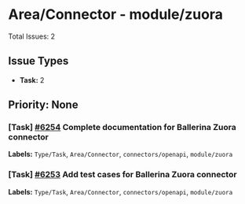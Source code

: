 # Area/Connector - module/zuora

Total Issues: 2

## Issue Types

- **Task:** 2

## Priority: None

### [Task] [#6254](https://github.com/ballerina-platform/ballerina-library/issues/6254) Complete documentation for Ballerina Zuora connector
**Labels:** `Type/Task`, `Area/Connector`, `connectors/openapi`, `module/zuora`

### [Task] [#6253](https://github.com/ballerina-platform/ballerina-library/issues/6253) Add test cases for Ballerina Zuora connector 
**Labels:** `Type/Task`, `Area/Connector`, `connectors/openapi`, `module/zuora`

